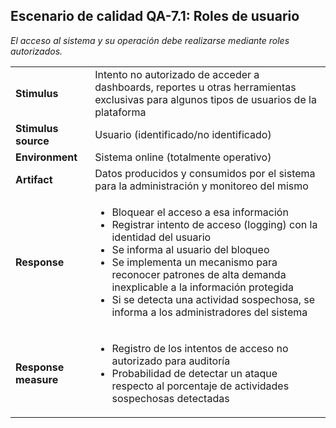 ## Escenario de calidad QA-7.1: Roles de usuario

_El acceso al sistema y su operación debe realizarse mediante roles autorizados._

<table>
  <tr>
    <td><b>Stimulus</b></td>
    <td>Intento no autorizado de acceder a dashboards, reportes u otras herramientas exclusivas para algunos tipos de usuarios de la plataforma</td>
  </tr>
  <tr>
    <td><b>Stimulus source</b></td>
    <td>Usuario (identificado/no identificado)</td>
  </tr>
  <tr>
    <td><b>Environment</b></td>
    <td>Sistema online (totalmente operativo)</td>
  </tr>
  <tr>
    <td><b>Artifact</b></td>
    <td>Datos producidos y consumidos por el sistema para la administración y monitoreo del mismo</td>
  </tr>
  <tr>
    <td><b>Response</b></td>
    <td>
      <ul>
        <li>Bloquear el acceso a esa información</li>
        <li>Registrar intento de acceso (logging) con la identidad del usuario</li>
        <li>Se informa al usuario del bloqueo</li>
        <li>Se implementa un mecanismo para reconocer patrones de alta demanda inexplicable a la información protegida</li>
        <li>Si se detecta una actividad sospechosa, se informa a los administradores del sistema</li>
      </ul>
    </td>
  </tr>
  <tr>
    <td><b>Response measure</b></td>
    <td>
      <ul>
        <li>Registro de los intentos de acceso no autorizado para auditoría</li>
        <li>Probabilidad de detectar un ataque respecto al porcentaje de actividades sospechosas detectadas</li>
      </ul>
    </td>
  </tr>
</table>
